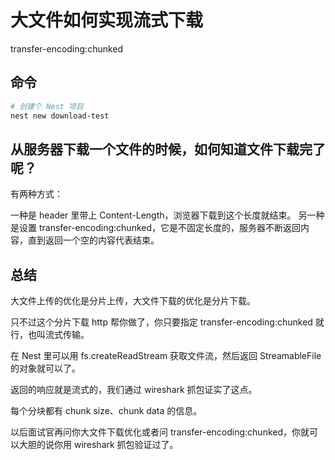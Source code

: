 # 大文件如何实现流式下载

transfer-encoding:chunked


## 命令
```bash
# 创建个 Nest 项目
nest new download-test
```




## 从服务器下载一个文件的时候，如何知道文件下载完了呢？
有两种方式：

一种是 header 里带上 Content-Length，浏览器下载到这个长度就结束。
另一种是设置 transfer-encoding:chunked，它是不固定长度的，服务器不断返回内容，直到返回一个空的内容代表结束。




## 总结
大文件上传的优化是分片上传，大文件下载的优化是分片下载。

只不过这个分片下载 http 帮你做了，你只要指定 transfer-encoding:chunked 就行，也叫流式传输。

在 Nest 里可以用 fs.createReadStream 获取文件流，然后返回 StreamableFile 的对象就可以了。

返回的响应就是流式的，我们通过 wireshark 抓包证实了这点。

每个分块都有 chunk size、chunk data 的信息。

以后面试官再问你大文件下载优化或者问 transfer-encoding:chunked，你就可以大胆的说你用 wireshark 抓包验证过了。
